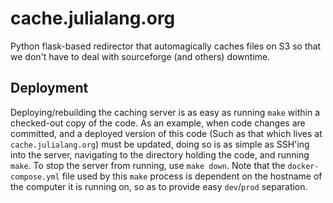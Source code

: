 cache.julialang.org
===================

Python flask-based redirector that automagically caches files on S3 so that we don't have to deal with sourceforge (and others) downtime.

## Deployment

Deploying/rebuilding the caching server is as easy as running `make` within a checked-out copy of the code.  As an example, when code changes are committed, and a deployed version of this code (Such as that which lives at `cache.julialang.org`) must be updated, doing so is as simple as SSH'ing into the server, navigating to the directory holding the code, and running `make`.  To stop the server from running, use `make down`.  Note that the `docker-compose.yml` file used by this `make` process is dependent on the hostname of the computer it is running on, so as to provide easy `dev`/`prod` separation.
